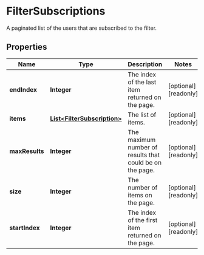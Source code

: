 

# FilterSubscriptions

A paginated list of the users that are subscribed to the filter.

## Properties

| Name | Type | Description | Notes |
|------------ | ------------- | ------------- | -------------|
|**endIndex** | **Integer** | The index of the last item returned on the page. |  [optional] [readonly] |
|**items** | [**List&lt;FilterSubscription&gt;**](FilterSubscription.md) | The list of items. |  [optional] [readonly] |
|**maxResults** | **Integer** | The maximum number of results that could be on the page. |  [optional] [readonly] |
|**size** | **Integer** | The number of items on the page. |  [optional] [readonly] |
|**startIndex** | **Integer** | The index of the first item returned on the page. |  [optional] [readonly] |



